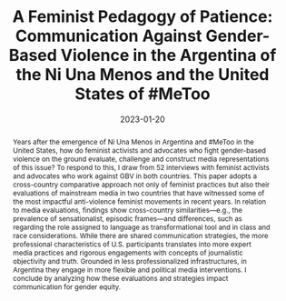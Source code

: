 ---
title: "A Feminist Pedagogy of Patience: Communication Against Gender-Based Violence in the Argentina of the Ni Una Menos and the United States of #MeToo"
date: 2023-01-20
authors: ["María Celeste Wagner"]
publication_types: ["3"]
abstract: "Years after the emergence of Ni Una Menos in Argentina and  #MeToo in the United States, how do feminist activists and advocates who fight gender-based violence on the ground evaluate, challenge and construct media representations of this issue? To respond to this, I draw from 52 interviews with feminist activists and advocates who work against GBV in both countries. This paper adopts a cross-country comparative approach not only of feminist practices but also their evaluations of mainstream media in two countries that have witnessed some of the most impactful anti-violence feminist movements in recent years. In relation to media evaluations, findings show cross-country similarities—e.g., the prevalence of sensationalist, episodic frames—and differences, such as regarding the role assigned to language as transformational tool and in class and race considerations. While there are shared communication strategies, the more professional characteristics of U.S. participants translates into more expert media practices and rigorous engagements with concepts of journalistic objectivity and truth. Grounded in less professionalized infrastructures, in Argentina they engage in more flexible and political media interventions. I conclude by analyzing how these evaluations and strategies impact communication for gender equity."
featured: true
image:
  preview_only: true
publication: "Work in Progress"
---